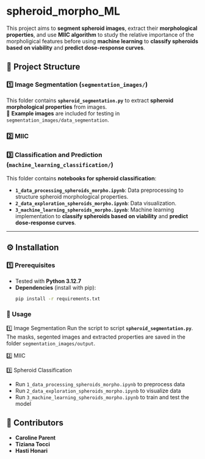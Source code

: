 # spheroid_morpho_ML

This project aims to **segment spheroid images**, extract their **morphological properties**, and use **MIIC algorithm** to study the relative importance of the morpholigical features before using **machine learning** to **classify spheroids based on viability** and **predict dose-response curves**.  

## 📂 Project Structure  

### **1️⃣ Image Segmentation** (`segmentation_images/`)  
This folder contains **`spheroid_segmentation.py`** to extract **spheroid morphological properties** from images.  
📸 **Example images** are included for testing in `segmentation_images/data_segmentation`.

### **2️⃣ MIIC**


### **3️⃣ Classification and Prediction** (`machine_learning_classification/`)  
This folder contains **notebooks for spheroid classification**:  
- **`1_data_processing_spheroids_morpho.ipynb`**: Data preprocessing to structure spheroid morphological properties.  
- **`2_data_exploration_spheroids_morpho.ipynb`**: Data visualization.  
- **`3_machine_learning_spheroids_morpho.ipynb`**: Machine learning implementation to **classify spheroids based on viability** and **predict dose-response curves**.  

---

## ⚙️ Installation  

### **1️⃣ Prerequisites**  
- Tested with **Python 3.12.7**  
- **Dependencies** (install with pip):  
  ```bash
  pip install -r requirements.txt


### **🚀 Usage**
1️⃣ Image Segmentation
Run the script to script **`spheroid_segmentation.py`**. The masks, segented images and extracted properties are saved in the folder `segmentation_images/output`.

2️⃣ MIIC

3️⃣ Spheroid Classification
 - Run `1_data_processing_spheroids_morpho.ipynb` to preprocess data
 - Run `2_data_exploration_spheroids_morpho.ipynb` to visualize data
 - Run `3_machine_learning_spheroids_morpho.ipynb` to train and test the model
    
## 👥 Contributors
  - **Caroline Parent**  
  - **Tiziana Tocci**  
  - **Hasti Honari**  
